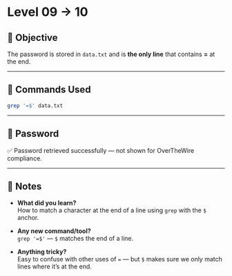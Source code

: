 # Level 09 → 10

## 🌟 Objective

The password is stored in `data.txt` and is **the only line** that contains **=** at the end.

---

## 🧪 Commands Used

```bash
grep '=$' data.txt
```

---

## 🔐 Password

✅ Password retrieved successfully — not shown for OverTheWire compliance.

---

## 🧐 Notes

- **What did you learn?**  
  How to match a character at the end of a line using `grep` with the `$` anchor.

- **Any new command/tool?**  
  `grep '=$'` — `$` matches the end of a line.

- **Anything tricky?**  
  Easy to confuse with other uses of `=` — but `$` makes sure we only match lines where it’s at the end.
